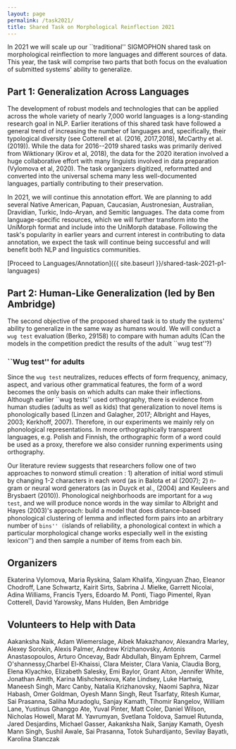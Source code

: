 ```yaml
---
layout: page
permalink: /task2021/
title: Shared Task on Morphological Reinflection 2021
---
```


In 2021 we will scale up our ``traditional'' SIGMOPHON shared task on morphological reinflection to more languages and different sources of data. 
This year, the task will comprise two parts that both focus on the evaluation of submitted systems' ability to generalize. 

## Part 1: Generalization Across Languages

The development of robust models and technologies that can be applied across the whole variety of nearly 7,000 world languages is a long-standing research goal in NLP. 
Earlier iterations of this shared task have followed a general trend of increasing the number of languages and, specifically, their typological diversity (see Cotterell et al. (2016, 2017,2018), McCarthy et al. (2019)). 
While the data for 2016--2019 shared tasks was primarily derived from Wiktionary (Kirov et al, 2018), the data for the 2020 iteration involved a huge collaborative effort with many linguists involved in data preparation (Vylomova et al, 2020). 
The task organizers digitized, reformatted and converted into the universal schema many less well-documented languages, partially contributing to their preservation.

In 2021, we will continue this annotation effort. We are planning to add several Native American, Papuan, Caucasian, Austronesian, Australian, Dravidian, Turkic, Indo-Aryan, and Semitic languages. The data come from language-specific resources, which we will further transform into the UniMorph format and include into the UniMorph database.
Following the task's popularity in earlier years and current interest in contributing to data annotation, we expect the task will continue being successful and will benefit both NLP and linguistics communities.

[Proceed to Languages/Annotation]({{ site.baseurl }}/shared-task-2021-p1-languages)


## Part 2: Human-Like Generalization (led by Ben Ambridge)

The second objective of the proposed shared task is to study the systems' ability to generalize in the same way as humans would.
We will conduct a ``wug test`` evaluation (Berko, 29158) to compare with human adults (Can the models in the competition predict the results of the adult ``wug test''?)

### ``Wug test'' for adults
Since the ``wug test`` neutralizes, reduces effects of form frequency, animacy, aspect, and various other grammatical features, the form of a word becomes the only basis on which adults can make their inflections. Although earlier ``wug tests'' used orthography, there is evidence from human studies (adults as well as kids) that generalization to novel items is phonologically based (Linzen and Galagher, 2017; Albright and Hayes, 2003; Kerkhoff, 2007). Therefore, in our experiments we mainly rely on phonological representations.
In more orthographically transparent languages, e.g. Polish and Finnish, the orthographic form of a word could be used as a proxy, therefore we also consider running experiments using orthography.

Our literature review suggests that researchers follow one of two approaches to nonword stimuli creation : 1) alteration of initial word stimuli by changing 1-2 characters in each word (as in Balota et al (2007); 2) n-gram or neural word generators (as in Duyck et al., (2004) and Keuleers and Brysbaert (2010)). 
Phonological neighborhoods are important for a ``wug test``, and we will produce nonce words in the way similar to Albright and Hayes (2003)'s approach: build a model that does distance-based phonological clustering of lemma and inflected form pairs into an arbitrary number of ``bins'' (``islands of reliability, a phonological context in which a  particular morphological change works especially well in the existing lexicon'') and then sample a number of items from each bin.


## Organizers
Ekaterina Vylomova, Maria Ryskina,  Salam Khalifa, Xingyuan Zhao, Eleanor Chodroff, Lane Schwartz, Kairit Sirts, Sabrina J. Mielke, Garrett Nicolai, Adina Williams, Francis Tyers, Edoardo M. Ponti,   Tiago Pimentel, Ryan Cotterell, David Yarowsky, Mans Hulden, Ben Ambridge


## Volunteers to Help with Data
Aakanksha Naik, Adam Wiemerslage, Aibek Makazhanov, Alexandra Marley, Alexey Sorokin, Alexis Palmer, Andrew Krizhanovsky, Antonis Anastasopoulos, Arturo Oncevay, Badr Abdullah, Binyam Ephrem, Carmel O'shannessy,Charbel El-Khaissi, Clara Meister, Clara Vania, Claudia Borg, Elena Klyachko, Elizabeth Salesky, Emi Baylor, Grant Aiton, Jennifer White, Jonathan Amith, Karina Mishchenkova, Kate Lindsey, Luke Hartwig, Maneesh Singh, Marc Canby, Natalia Krizhanovsky, Naomi Saphra, Nizar Habash, Omer Goldman, Oyesh Mann Singh, Reut Tsarfaty, Ritesh Kumar, Sai Prasanna, Saliha Muradoglu, Sanjay Kamath, Tihomir Rangelov, William Lane, Yustinus Ghanggo Ate, Yuval Pinter, Matt Coler, Daniel Wilson, Nicholas Howell, Marat M. Yavrumyan, Svetlana Toldova, Samuel Rutunda, Jared Desjardins, Michael Gasser, Aakanksha Naik, Sanjay Kamath, Oyesh Mann Singh, Sushil Awale, Sai Prasanna,  Totok Suhardijanto, Sevilay Bayatlı, Karolina Stanczak

